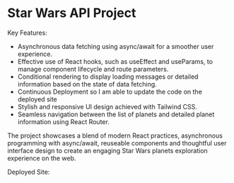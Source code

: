 # Star Wars API Project

Key Features:

- Asynchronous data fetching using async/await for a smoother user experience.
- Effective use of React hooks, such as useEffect and useParams, to manage component lifecycle and route parameters.
- Conditional rendering to display loading messages or detailed information based on the state of data fetching.
- Continuous Deployment so I am able to update the code on the deployed site
- Stylish and responsive UI design achieved with Tailwind CSS.
- Seamless navigation between the list of planets and detailed planet information using React Router.

The project showcases a blend of modern React practices, asynchronous programming with async/await, reuseable components and thoughtful user interface design to create an engaging Star Wars planets exploration experience on the web.

Deployed Site:
